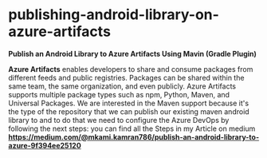 # publishing-android-library-on-azure-artifacts
**Publish an Android Library to Azure
Artifacts Using Mavin (Gradle Plugin)**

**Azure Artifacts** enables developers to share and consume packages from different feeds and public registries. Packages can be shared within the same team, the same organization, and even publicly. Azure Artifacts supports multiple package types such as npm, Python, Maven, and Universal Packages.
We are interested in the Maven support because it's the type of the repository that we can publish our existing maven android library to and to do that we need to configure the Azure DevOps by following the next steps:
you can find all the Steps in my Article on medium 
**https://medium.com/@mkami.kamran786/publish-an-android-library-to-azure-9f394ee25120**
